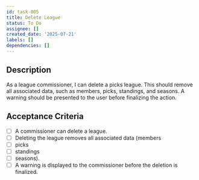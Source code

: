 ```yaml
---
id: task-005
title: Delete League
status: To Do
assignee: []
created_date: '2025-07-21'
labels: []
dependencies: []
---
```


## Description

As a league commissioner, I can delete a picks league. This should remove all associated data, such as members, picks, standings, and seasons. A warning should be presented to the user before finalizing the action.

## Acceptance Criteria

- [ ] A commissioner can delete a league.
- [ ] Deleting the league removes all associated data (members
- [ ] picks
- [ ] standings
- [ ] seasons).
- [ ] A warning is displayed to the commissioner before the deletion is finalized.
